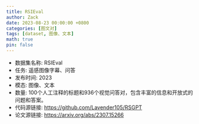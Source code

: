 ```yaml
---
title: RSIEval
author: Zack
date: 2023-08-23 00:00:00 +0800
categories: [图文对]
tags: [dataset, 图像、文本]
math: true
pin: false
---
```

- 数据集名称: RSIEval
- 任务: 遥感图像字幕、问答
- 发布时间: 2023
- 模态: 图像、文本
- 数量: 100个人工注释的标题和936个视觉问答对，包含丰富的信息和开放式的问题和答案。
- 代码源链接: https://github.com/Lavender105/RSGPT
- 论文源链接: https://arxiv.org/abs/2307.15266
